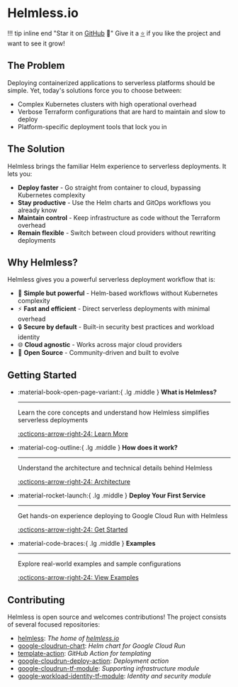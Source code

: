 
# Helmless.io

!!! tip inline end "Star it on [GitHub](https://github.com/helmless/helmless) 🌟"
    Give it a [⭐️](https://github.com/helmless/helmless) if you like the project and want to see it grow!

## The Problem

Deploying containerized applications to serverless platforms should be simple. Yet, today's solutions force you to choose between:

- Complex Kubernetes clusters with high operational overhead
- Verbose Terraform configurations that are hard to maintain and slow to deploy
- Platform-specific deployment tools that lock you in

## The Solution

Helmless brings the familiar Helm experience to serverless deployments. It lets you:

- **Deploy faster** - Go straight from container to cloud, bypassing Kubernetes complexity
- **Stay productive** - Use the Helm charts and GitOps workflows you already know
- **Maintain control** - Keep infrastructure as code without the Terraform overhead
- **Remain flexible** - Switch between cloud providers without rewriting deployments

## Why Helmless?

Helmless gives you a powerful serverless deployment workflow that is:

- 🎯 **Simple but powerful** - Helm-based workflows without Kubernetes complexity
- ⚡ **Fast and efficient** - Direct serverless deployments with minimal overhead
- 🔒 **Secure by default** - Built-in security best practices and workload identity
- 🌐 **Cloud agnostic** - Works across major cloud providers
- 🤝 **Open Source** - Community-driven and built to evolve

## Getting Started

<div class="grid cards" markdown>

-   :material-book-open-page-variant:{ .lg .middle } __What is Helmless?__

    ---

    Learn the core concepts and understand how Helmless simplifies serverless deployments

    [:octicons-arrow-right-24: Learn More](./what-is-helmless.md)

-   :material-cog-outline:{ .lg .middle } __How does it work?__

    ---

    Understand the architecture and technical details behind Helmless

    [:octicons-arrow-right-24: Architecture](./architecture.md)

-   :material-rocket-launch:{ .lg .middle } __Deploy Your First Service__

    ---

    Get hands-on experience deploying to Google Cloud Run with Helmless

    [:octicons-arrow-right-24: Get Started](./cloudrun/index.md)

-   :material-code-braces:{ .lg .middle } __Examples__

    ---

    Explore real-world examples and sample configurations

    [:octicons-arrow-right-24: View Examples](./cloudrun/examples.md)

</div>

## Contributing

Helmless is open source and welcomes contributions! The project consists of several focused repositories:

- [helmless](https://github.com/helmless/helmless): _The home of [helmless.io](https://helmless.io)_
- [google-cloudrun-chart](https://github.com/helmless/google-cloudrun-chart): _Helm chart for Google Cloud Run_
- [template-action](https://github.com/helmless/template-action): _GitHub Action for templating_
- [google-cloudrun-deploy-action](https://github.com/helmless/google-cloudrun-deploy-action): _Deployment action_
- [google-cloudrun-tf-module](https://github.com/helmless/google-cloudrun-tf-module): _Supporting infrastructure module_
- [google-workload-identity-tf-module](https://github.com/helmless/google-workload-identity-tf-module): _Identity and security module_